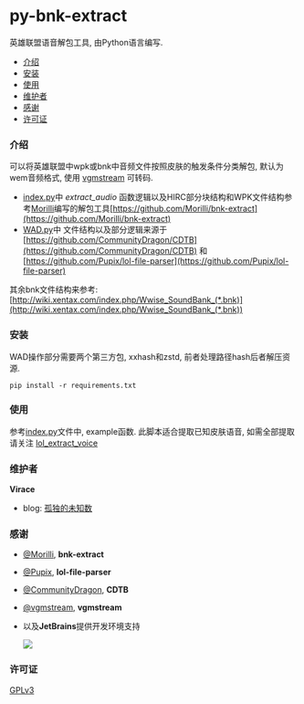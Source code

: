 # py-bnk-extract

英雄联盟语音解包工具, 由Python语言编写.


- [介绍](#介绍)
- [安装](#安装)
- [使用](#使用)
- [维护者](#维护者)
- [感谢](#感谢)
- [许可证](#许可证)


### 介绍
可以将英雄联盟中wpk或bnk中音频文件按照皮肤的触发条件分类解包, 默认为wem音频格式, 使用 [vgmstream](https://vgmstream.org/downloads) 可转码.

- [index.py](index.py#L136)中 _extract_audio_ 函数逻辑以及HIRC部分块结构和WPK文件结构参考[Morilli](https://github.com/Morilli)编写的解包工具[https://github.com/Morilli/bnk-extract](https://github.com/Morilli/bnk-extract)
- [WAD.py](WAD/WAD.py)中 文件结构以及部分逻辑来源于[https://github.com/CommunityDragon/CDTB](https://github.com/CommunityDragon/CDTB) 和 [https://github.com/Pupix/lol-file-parser](https://github.com/Pupix/lol-file-parser)

其余bnk文件结构来参考:[http://wiki.xentax.com/index.php/Wwise_SoundBank_(*.bnk)](http://wiki.xentax.com/index.php/Wwise_SoundBank_(*.bnk))


### 安装

WAD操作部分需要两个第三方包, xxhash和zstd, 前者处理路径hash后者解压资源.

`pip install -r requirements.txt`

### 使用
参考[index.py](index.py)文件中, example函数. 此脚本适合提取已知皮肤语音, 如需全部提取请关注 [lol_extract_voice](https://github.com/Virace/lol_extract_voice)

### 维护者
**Virace**
- blog: [孤独的未知数](https://x-item.com)

### 感谢
- [@Morilli](https://github.com/Morilli/bnk-extract), **bnk-extract**
- [@Pupix](https://github.com/Pupix/lol-file-parser), **lol-file-parser**
- [@CommunityDragon](https://github.com/CommunityDragon/CDTB), **CDTB** 
- [@vgmstream](https://github.com/vgmstream/vgmstream), **vgmstream**

- 以及**JetBrains**提供开发环境支持
  
  <a href="https://www.jetbrains.com/?from=kratos-pe" target="_blank"><img src="https://cdn.jsdelivr.net/gh/virace/kratos-pe@main/jetbrains.svg"></a>

### 许可证

[GPLv3](LICENSE)